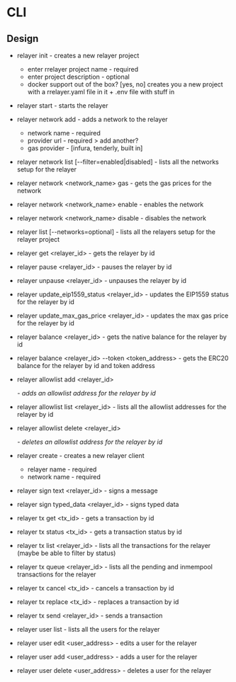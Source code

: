 # CLI

## Design

- relayer init - creates a new relayer project
    - enter rrelayer project name - required
    - enter project description - optional
    - docker support out of the box? [yes, no]
      creates you a new project with a rrelayer.yaml file in it + .env file with stuff in

- relayer start - starts the relayer

- relayer network add - adds a network to the relayer
    - network name - required
    - provider url - required > add another?
    - gas provider - [infura, tenderly, built in]
- relayer network list [--filter=enabled|disabled] - lists all the networks setup for the relayer
- relayer network <network_name> gas - gets the gas prices for the network
- relayer network <network_name> enable - enables the network
- relayer network <network_name> disable - disables the network

- relayer list [--networks=optional] - lists all the relayers setup for the relayer project
- relayer get <relayer_id> - gets the relayer by id
- relayer pause <relayer_id> - pauses the relayer by id
- relayer unpause <relayer_id> - unpauses the relayer by id
- relayer update_eip1559_status <relayer_id> <status> - updates the EIP1559 status for the relayer by id
- relayer update_max_gas_price <relayer_id> <cap> - updates the max gas price for the relayer by id
- relayer balance <relayer_id> - gets the native balance for the relayer by id
- relayer balance <relayer_id> --token <token_address> - gets the ERC20 balance for the relayer by id and token address

- relayer allowlist add <relayer_id> <address> - adds an allowlist address for the relayer by id
- relayer allowlist list <relayer_id> - lists all the allowlist addresses for the relayer by id
- relayer allowlist delete <relayer_id> <address> - deletes an allowlist address for the relayer by id

- relayer create - creates a new relayer client
    - relayer name - required
    - network name - required

- relayer sign text <relayer_id> - signs a message
- relayer sign typed_data <relayer_id> - signs typed data

- relayer tx get <tx_id> - gets a transaction by id
- relayer tx status <tx_id> - gets a transaction status by id
- relayer tx list <relayer_id> - lists all the transactions for the relayer (maybe be able to filter by status)
- relayer tx queue <relayer_id> - lists all the pending and inmempool transactions for the relayer
- relayer tx cancel <tx_id> - cancels a transaction by id
- relayer tx replace <tx_id> - replaces a transaction by id
- relayer tx send <relayer_id> - sends a transaction

- relayer user list - lists all the users for the relayer
- relayer user edit <user_address> <role> - edits a user for the relayer
- relayer user add <user_address> <role> - adds a user for the relayer
- relayer user delete <user_address> - deletes a user for the relayer



